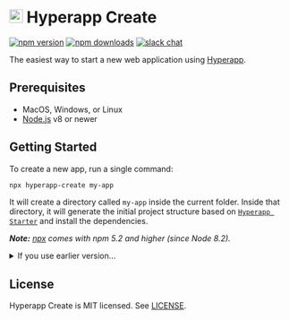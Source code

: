 # <img height="24" src="https://cdn.rawgit.com/frenzzy/hyperapp-create/master/logo.svg"> Hyperapp Create

[![npm version](https://img.shields.io/npm/v/hyperapp-create.svg)](https://www.npmjs.com/package/hyperapp-create)
[![npm downloads](https://img.shields.io/npm/dw/hyperapp-create.svg)](https://www.npmjs.com/package/hyperapp-create)
[![slack chat](https://hyperappjs.herokuapp.com/badge.svg)](https://hyperappjs.herokuapp.com "Join us")

The easiest way to start a new web application using [Hyperapp](https://hyperapp.js.org/).

## Prerequisites

- MacOS, Windows, or Linux
- [Node.js](https://nodejs.org/) v8 or newer

## Getting Started

To create a new app, run a single command:

```bash
npx hyperapp-create my-app
```

It will create a directory called `my-app` inside the current folder.
Inside that directory, it will generate the initial project structure
based on [`Hyperapp Starter`](https://github.com/frenzzy/hyperapp-starter)
and install the dependencies.

_**Note:** [npx](https://medium.com/@maybekatz/introducing-npx-an-npm-package-runner-55f7d4bd282b)
comes with npm 5.2 and higher (since Node 8.2)._

<details>
<summary>If you use earlier version...</summary>

Install `hyperapp-create` globally:

```bash
npm install -g hyperapp-create
```

Now you can run:

```bash
hyperapp-create my-app
```

</details>

## License

Hyperapp Create is MIT licensed.
See [LICENSE](https://github.com/frenzzy/hyperapp-create/blob/master/LICENSE.md).
